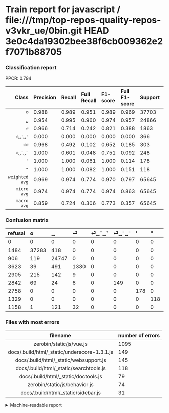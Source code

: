 # Train report for javascript / file:///tmp/top-repos-quality-repos-v3vkr_ue/0bin.git HEAD 3e0c4da19302bee38f6cb009362e2f7071b88705

### Classification report

PPCR: 0.794

| Class | Precision | Recall | Full Recall | F1-score | Full F1-score | Support | Full Support | PPCR |
|------:|:----------|:-------|:------------|:---------|:---------|:--------|:-------------|:-----|
| `∅` | 0.988| 0.989| 0.951| 0.989| 0.969| 37703| 39187| 0.962 |
| `␣` | 0.954| 0.995| 0.960| 0.974| 0.957| 24866| 25772| 0.965 |
| `⏎` | 0.966| 0.714| 0.242| 0.821| 0.388| 1863| 5486| 0.340 |
| `⏎␣⁺␣⁺` | 0.000| 0.000| 0.000| 0.000| 0.000| 366| 3271| 0.112 |
| `⏎⏎` | 0.968| 0.492| 0.102| 0.652| 0.185| 303| 1461| 0.207 |
| `⏎␣⁻␣⁻` | 1.000| 0.601| 0.048| 0.751| 0.092| 248| 3090| 0.080 |
| `'` | 1.000| 1.000| 0.061| 1.000| 0.114| 178| 2936| 0.061 |
| `"` | 1.000| 1.000| 0.082| 1.000| 0.151| 118| 1447| 0.082 |
| `weighted avg` | 0.969| 0.974| 0.774| 0.970| 0.797| 65645| 82650| 0.794 |
| `micro avg` | 0.974| 0.974| 0.774| 0.974| 0.863| 65645| 82650| 0.794 |
| `macro avg` | 0.859| 0.724| 0.306| 0.773| 0.357| 65645| 82650| 0.794 |

### Confusion matrix

|refusal|  ∅| ␣| ⏎| ⏎␣⁺␣⁺| ⏎␣⁻␣⁻| '| "| ⏎⏎| 
|:---|:---|:---|:---|:---|:---|:---|:---|:---|
|0 |0 |0 |0 |0 |0 |0 |0 |0 |
|1484 |37283 |418 |0 |0 |0 |0 |0 |2 |
|906 |119 |24747 |0 |0 |0 |0 |0 |0 |
|3623 |39 |491 |1330 |0 |0 |0 |0 |3 |
|2905 |215 |142 |9 |0 |0 |0 |0 |0 |
|2842 |69 |24 |6 |0 |149 |0 |0 |0 |
|2758 |0 |0 |0 |0 |0 |178 |0 |0 |
|1329 |0 |0 |0 |0 |0 |0 |118 |0 |
|1158 |1 |121 |32 |0 |0 |0 |0 |149 |

### Files with most errors

| filename | number of errors|
|:----:|:-----|
| zerobin/static/js/vue.js | 1095 |
| docs/.build/html/_static/underscore-1.3.1.js | 149 |
| docs/.build/html/_static/websupport.js | 145 |
| docs/.build/html/_static/searchtools.js | 118 |
| docs/.build/html/_static/doctools.js | 79 |
| zerobin/static/js/behavior.js | 74 |
| docs/.build/html/_static/sidebar.js | 31 |

<details>
    <summary>Machine-readable report</summary>
```json
{
  "cl_report": {"\"": {"f1-score": 1.0, "precision": 1.0, "recall": 1.0, "support": 118}, "\u0027": {"f1-score": 1.0, "precision": 1.0, "recall": 1.0, "support": 178}, "macro avg": {"f1-score": 0.7732967109344749, "precision": 0.8594445829513226, "recall": 0.7238165733049287, "support": 65645}, "micro avg": {"f1-score": 0.9742402315484805, "precision": 0.9742402315484805, "recall": 0.9742402315484805, "support": 65645}, "weighted avg": {"f1-score": 0.9704212759937698, "precision": 0.9690988655845698, "recall": 0.9742402315484805, "support": 65645}, "\u2205": {"f1-score": 0.9885587771281602, "precision": 0.9882574351905847, "recall": 0.9888603028936689, "support": 37703}, "\u23ce": {"f1-score": 0.8209876543209876, "precision": 0.9658678286129266, "recall": 0.7139023081052066, "support": 1863}, "\u23ce\u23ce": {"f1-score": 0.6520787746170679, "precision": 0.9675324675324676, "recall": 0.49174917491749176, "support": 303}, "\u23ce\u2423\u207a\u2423\u207a": {"f1-score": 0.0, "precision": 0.0, "recall": 0.0, "support": 366}, "\u23ce\u2423\u207b\u2423\u207b": {"f1-score": 0.7506297229219143, "precision": 1.0, "recall": 0.6008064516129032, "support": 248}, "\u2423": {"f1-score": 0.9741187584876695, "precision": 0.953898932274602, "recall": 0.9952143489101585, "support": 24866}},
  "cl_report_full": {"\"": {"f1-score": 0.15079872204472844, "precision": 1.0, "recall": 0.08154803040774015, "support": 1447}, "\u0027": {"f1-score": 0.11432241490044959, "precision": 1.0, "recall": 0.060626702997275204, "support": 2936}, "macro avg": {"f1-score": 0.3569710814384166, "precision": 0.8594445829513226, "recall": 0.30580695532235197, "support": 82650}, "micro avg": {"f1-score": 0.8625240230621397, "precision": 0.9742402315484805, "recall": 0.7737931034482759, "support": 82650}, "weighted avg": {"f1-score": 0.797222106343144, "precision": 0.9376411765061093, "recall": 0.7737931034482759, "support": 82650}, "\u2205": {"f1-score": 0.9694850025353321, "precision": 0.9882574351905847, "recall": 0.951412458213183, "support": 39187}, "\u23ce": {"f1-score": 0.3875856039632814, "precision": 0.9658678286129266, "recall": 0.24243528982865475, "support": 5486}, "\u23ce\u23ce": {"f1-score": 0.18452012383900931, "precision": 0.9675324675324676, "recall": 0.10198494182067078, "support": 1461}, "\u23ce\u2423\u207a\u2423\u207a": {"f1-score": 0.0, "precision": 0.0, "recall": 0.0, "support": 3271}, "\u23ce\u2423\u207b\u2423\u207b": {"f1-score": 0.09200370484717506, "precision": 1.0, "recall": 0.0482200647249191, "support": 3090}, "\u2423": {"f1-score": 0.9570530793773566, "precision": 0.953898932274602, "recall": 0.9602281545863728, "support": 25772}},
  "ppcr": 0.7942528735632184
}
```
</details>
